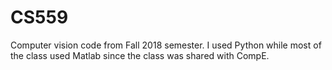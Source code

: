 # CS559
Computer vision code from Fall 2018 semester. I used Python while most of the class used Matlab since the class was shared with CompE.
